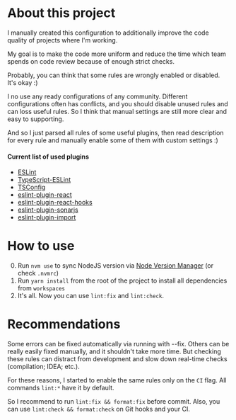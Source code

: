 # About this project
I manually created this configuration to additionally improve the code quality of projects where I'm working.

My goal is to make the code more uniform and reduce the time which team spends on code review because of enough strict checks.

Probably, you can think that some rules are wrongly enabled or disabled. It's okay :)

I no use any ready configurations of any community.
Different configurations often has conflicts, and you should disable unused rules and can loss useful rules.
So I think that manual settings are still more clear and easy to supporting.

And so I just parsed all rules of some useful plugins, then read description for every rule and manually enable some of them with custom settings :)

#### Current list of used plugins
* [ESLint](https://eslint.org/docs/rules/)
* [TypeScript-ESLint](https://typescript-eslint.io/rules/)
* [TSConfig](https://www.typescriptlang.org/tsconfig)
* [eslint-plugin-react](https://github.com/jsx-eslint/eslint-plugin-react)
* [eslint-plugin-react-hooks](https://github.com/facebook/react/tree/main/packages/eslint-plugin-react-hooks)
* [eslint-plugin-sonarjs](https://github.com/SonarSource/eslint-plugin-sonarjs)
* [eslint-plugin-import](https://github.com/import-js/eslint-plugin-import)

# How to use
0. Run `nvm use` to sync NodeJS version via [Node Version Manager](https://github.com/nvm-sh/nvm) (or check `.nvmrc`)
1. Run `yarn install` from the root of the project to install all dependencies from `workspaces`
2. It's all. Now you can use `lint:fix` and `lint:check`.

# Recommendations
Some errors can be fixed automatically via running with --fix. 
Others can be really easily fixed manually, and it shouldn't take more time. 
But checking these rules can distract from development and slow down real-time checks (compilation; IDEA; etc.). 

For these reasons, I started to enable the same rules only on the `CI` flag. 
All commands `lint:*` have it by default.

So I recommend to run `lint:fix && format:fix` before commit. 
Also, you can use `lint:check && format:check` on Git hooks and your CI.